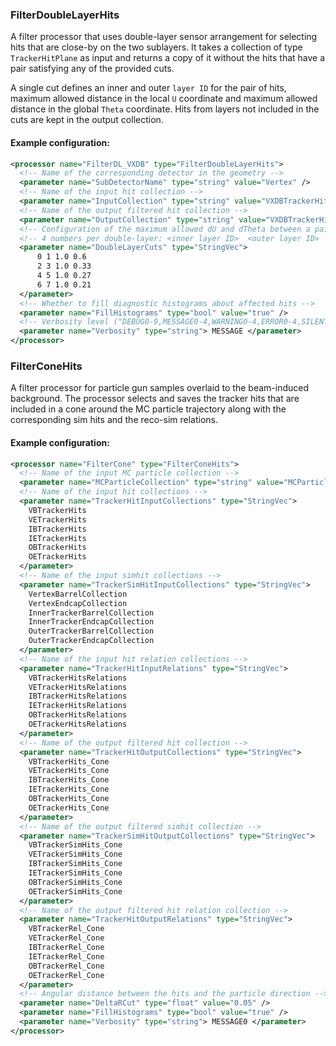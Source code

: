 ### FilterDoubleLayerHits
A filter processor that uses double-layer sensor arrangement for selecting hits that are close-by on the two sublayers.
It takes a collection of type `TrackerHitPlane` as input and returns a copy of it without the hits that have a pair satisfying any of the provided cuts.

A single cut defines an inner and outer `layer ID` for the pair of hits, maximum allowed distance in the local `U` coordinate and maximum allowed distance in the global `Theta` coordinate.
Hits from layers not included in the cuts are kept in the output collection.

#### Example configuration:

```xml
<processor name="FilterDL_VXDB" type="FilterDoubleLayerHits">
  <!-- Name of the corresponding detector in the geometry -->
  <parameter name="SubDetectorName" type="string" value="Vertex" />
  <!-- Name of the input hit collection -->
  <parameter name="InputCollection" type="string" value="VXDBTrackerHits" />
  <!-- Name of the output filtered hit collection -->
  <parameter name="OutputCollection" type="string" value="VXDBTrackerHits_DL" />
  <!-- Configuration of the maximum allowed dU and dTheta between a pair of hits at the inner and outer layer -->
  <!-- 4 numbers per double-layer: <inner layer ID>  <outer layer ID>  <dU max [mm]>  <dTheta max [mrad]> -->
  <parameter name="DoubleLayerCuts" type="StringVec">
      0 1 1.0 0.6
      2 3 1.0 0.33
      4 5 1.0 0.27
      6 7 1.0 0.21
  </parameter>
  <!-- Whether to fill diagnostic histograms about affected hits -->
  <parameter name="FillHistograms" type="bool" value="true" />
  <!-- Verbosity level ("DEBUG0-9,MESSAGE0-4,WARNING0-4,ERROR0-4,SILENT") -->
  <parameter name="Verbosity" type="string"> MESSAGE </parameter>
</processor>
```


### FilterConeHits
A filter processor for particle gun samples overlaid to the beam-induced background. The processor selects and saves the tracker hits that are included in a cone around the MC particle trajectory along with the corresponding sim hits and the reco-sim relations.

#### Example configuration:

```xml
<processor name="FilterCone" type="FilterConeHits">
  <!-- Name of the input MC particle collection -->
  <parameter name="MCParticleCollection" type="string" value="MCParticle" />
  <!-- Name of the input hit collections -->
  <parameter name="TrackerHitInputCollections" type="StringVec">
    VBTrackerHits
    VETrackerHits
    IBTrackerHits
    IETrackerHits
    OBTrackerHits
    OETrackerHits
  </parameter>
  <!-- Name of the input simhit collections -->
  <parameter name="TrackerSimHitInputCollections" type="StringVec">
    VertexBarrelCollection
    VertexEndcapCollection
    InnerTrackerBarrelCollection
    InnerTrackerEndcapCollection
    OuterTrackerBarrelCollection
    OuterTrackerEndcapCollection
  </parameter>
  <!-- Name of the input hit relation collections -->
  <parameter name="TrackerHitInputRelations" type="StringVec">
    VBTrackerHitsRelations
    VETrackerHitsRelations
    IBTrackerHitsRelations
    IETrackerHitsRelations
    OBTrackerHitsRelations
    OETrackerHitsRelations
  </parameter>
  <!-- Name of the output filtered hit collection -->
  <parameter name="TrackerHitOutputCollections" type="StringVec">
    VBTrackerHits_Cone
    VETrackerHits_Cone
    IBTrackerHits_Cone
    IETrackerHits_Cone
    OBTrackerHits_Cone
    OETrackerHits_Cone
  </parameter>
  <!-- Name of the output filtered simhit collection -->
  <parameter name="TrackerSimHitOutputCollections" type="StringVec">
    VBTrackerSimHits_Cone
    VETrackerSimHits_Cone
    IBTrackerSimHits_Cone
    IETrackerSimHits_Cone
    OBTrackerSimHits_Cone
    OETrackerSimHits_Cone
  </parameter>
  <!-- Name of the output filtered hit relation collection -->
  <parameter name="TrackerHitOutputRelations" type="StringVec">
    VBTrackerRel_Cone
    VETrackerRel_Cone
    IBTrackerRel_Cone
    IETrackerRel_Cone
    OBTrackerRel_Cone
    OETrackerRel_Cone
  </parameter>
  <!-- Angular distance between the hits and the particle direction -->
  <parameter name="DeltaRCut" type="float" value="0.05" />
  <parameter name="FillHistograms" type="bool" value="true" />
  <parameter name="Verbosity" type="string"> MESSAGE0 </parameter>
</processor>
```

